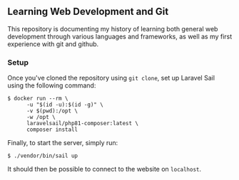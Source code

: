## Learning Web Development and Git
This repository is documenting my history of learning both general web development through various languages and frameworks, as well as my first experience with git and github.

### Setup
Once you've cloned the repository using `git clone`, set up Laravel Sail using the following command:

    $ docker run --rm \
          -u "$(id -u):$(id -g)" \
          -v $(pwd):/opt \
          -w /opt \
          laravelsail/php81-composer:latest \
          composer install

Finally, to start the server, simply run:

    $ ./vendor/bin/sail up

It should then be possible to connect to the website on `localhost`.
